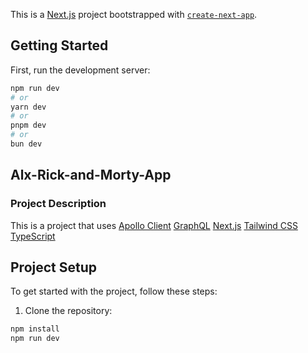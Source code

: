 This is a [Next.js](https://nextjs.org) project bootstrapped with [`create-next-app`](https://nextjs.org/docs/pages/api-reference/create-next-app).

## Getting Started

First, run the development server:

```bash
npm run dev
# or
yarn dev
# or
pnpm dev
# or
bun dev
```

## Alx-Rick-and-Morty-App
### Project Description
This is a project that uses [Apollo Client](https://www.apollographql.com/docs/react/)
 [GraphQL](https://graphql.org/)
 [Next.js](https://nextjs.org)
 [Tailwind CSS](https://tailwindcss.com/)
 [TypeScript](https://www.typescriptlang.org/)
 
## Project Setup

To get started with the project, follow these steps:

1. Clone the repository:
```bash 
npm install
npm run dev
```
